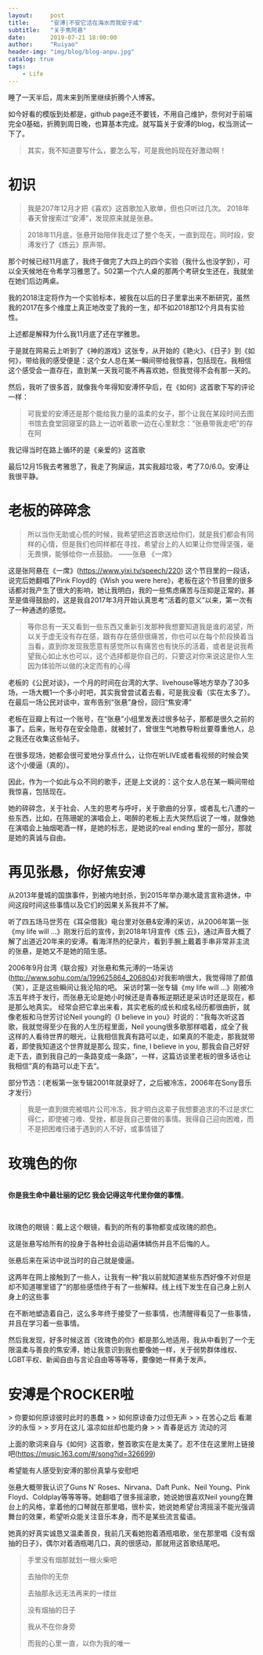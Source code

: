 ```yaml
---
layout:     post
title:      "安溥|不安它活在海水而我安于咸"
subtitle:   "关于焦阿悬"
date:       2019-07-21 18:00:00
author:     "Ruiyao"
header-img: "img/blog/blog-anpu.jpg"
catalog: true
tags:
    - Life
---
```

<p> 睡了一天半后，周末来到所里继续折腾个人博客。</p>
<p>如今好看的模版到处都是，github page还不要钱，不用自己维护，奈何对于前端完全0基础，折腾到周日晚，也算基本完成。就写篇关于安溥的blog，权当测试一下了。</p>

> 其实，我不知道要写什么，要怎么写，可是我他妈现在好激动啊！


# 初识
 > 我是207年12月才把《喜欢》这首歌加入歌单，但也只听过几次。
 > 2018年春天曾搜索过“安溥”，发现原来就是张悬。
 
 > 2018年11月底，张悬开始陪伴我走过了整个冬天，一直到现在。同时段，安溥发行了《炼云》原声带。
 
 那个时候已经11月底了，我终于做完了大四上的四个实验（我什么也没学到），可以全天候地在令希学习雅思了。502第一个六人桌的那两个考研女生还在，我就坐在她们后边两桌。
 
 我的2018注定将作为一个实验标本，被我在以后的日子里拿出来不断研究，虽然我的2017在多个维度上真正地改变了我的一生，却不如2018那12个月具有实验性。
 
 上述都是解释为什么我11月底了还在学雅思。
 
 于是就在网易云上听到了《神的游戏》这张专，从开始的《艳火》、《日子》到《如何》，带给我的感受便是：这个女人总在某一瞬间带给我惊喜，包括现在。我相信这个感受会一直存在，直到某一天我可能不再喜欢她，但我觉得不会有那一天的。
 
 然后，我听了很多首，就像我今年得知安溥怀孕后，在《如何》这首歌下写的评论一样：
 > 可我爱的安溥还是那个能给我力量的温柔的女子，那个让我在某段时间去图书馆去食堂回寝室的路上一边听着歌一边在心里默念：“张悬带我走吧”的存在阿
 
 我记得当时在路上循环的是《亲爱的》这首歌
 
 最后12月15我去考雅思了，我走了狗屎运，其实我超垃圾，考了7.0/6.0。安溥让我很平静。


# 老板的碎碎念
> 所以当你无助或心慌的时候，我希望把这首歌送给你们，就是我们都会有同样的心情，但是我们也同样都在寻找，希望台上的人如果让你觉得坚强，毫无畏惧，能够给你一点鼓励。                      ——张悬 《一席》

这是张阿悬在《一席》(https://www.yixi.tv/speech/220) 这个节目里的一段话，说完后她翻唱了Pink Floyd的《Wish you were here》，老板在这个节目里的很多话都对我产生了很大的影响，她让我明白，我的一些焦虑痛苦与压抑是正常的，甚至是值得鼓励的，这是我自2017年3月开始认真思考“活着的意义”以来，第一次有了一种通透的感觉。

> 等你总有一天又看到一些东西又重新引发那种我想要知道我是谁的渴望，所以关于虚无没有存在感，跟有存在感但很痛苦，你也可以在每个阶段换着当当看，直到你发现我愿意有感觉所以有痛苦也有快乐的活着，或者是说我希望我心如止水也可以，这个选择都是你自己的，只要这对你来说这是你人生因为体验所以做的决定而有的心得

老板的《公民对谈》，一个月的时间在台湾的大学、livehouse等地方举办了30多场，一场大概1一个多小时吧，其实我曾尝试着去看，可是我没看（实在太多了）。在最后一场公民对谈中，宣布告别“张悬”身份，回归“焦安溥”

老板在豆瓣上有过一个账号，在“张悬"小组里发表过很多帖子，那都是很久之前的事了。后来，账号存在安全隐患，就被封了，曾很生气地教导粉丝要尊重他人，总之我还在收集这些帖子。

在很多现场，她都会很可爱地分享点什么，让你在听LIVE或者看视频的时候会笑这个小傻逼（真的）。

因此，作为一个如此与众不同的歌手，还是上文说的：这个女人总在某一瞬间带给我惊喜，包括现在。

她的碎碎念，关于社会、人生的思考与呼吁，关于歌曲的分享，或者乱七八遭的一些东西，比如，在陈珊妮的演唱会上，喝醉的老板上去大哭然后说了一堆，就像她在演唱会上抽烟喝酒一样，是她的标志，是她说的real ending 里的一部分，那就是她的真诚与自由。

# 再见张悬，你好焦安溥
从2013年曼城的国旗事件，到被内地封杀，到2015年举办潮水箴言宣称退休，中间这段时间这些事情以及它们的因果关系我并不了解。

听了四五场马世芳在《耳朵借我》电台里对张悬&安溥的采访，从2006年第一张《my life will ...》刚发行后的宣传，到2018年1月宣传《炼
云》，通过声音大概了解了出道近20年来的安溥。看海洋热的纪录片，看到手腕上戴着手串非常非主流的张悬，是她又不是她的陌生感。

2006年9月台湾《联合报》对张悬和焦元溥的一场采访(http://www.sohu.com/a/199625864_206804)对我影响很大，我觉得除了颜值（笑），正是这些瞬间让我沦陷的吧。
采访时第一张专辑《my life will ...》刚被冷冻五年终于发行，而张悬无论是她小时候还是青春叛逆期还是采访时还是现在，都是那么地真实。
经常会把它拿出来看，其实老板的成长和成名经历都很曲折，就像老板和马世芳讨论Neil young的《I believe in you》时说的：“我每次听这首歌，我就觉得至少在我的人生历程里面，Neil young很多歌那样唱着，成全了我这样的人看待世界的眼光，让我相信我真有路可以走，如果真的不能走，那我就带着，即使我知道这个世界就是那么
现实，fine, I believe in you, 那我会自己好好走下去，直到我自己的一条路变成一条路”，一样，这篇访谈里老板的很多话也让我相信”真的有路可以走下去“。

部分节选：(老板第一张专辑2001年就录好了，之后被冷冻，2006年在Sony音乐才发行）
> 我是一直到做完被唱片公司冷冻，我才明白这辈子我想要追求的不过是求仁得仁，即使被刁难、受挫，都是我自己要做的事情。我得自己迎向困难，而不是把困难归诸于遇到的人不好，或事情错了

# 玫瑰色的你
<div>
		    
  <br><b>你是我生命中最壮丽的记忆 我会记得这年代里你做的事情</b>。
 
  <br><p>玫瑰色的眼镜：戴上这个眼镜，看到的所有的事物都变成玫瑰的颜色。</p>
  
  <p>这是张悬写给所有的投身于各种社会运动遍体鳞伤并且不后悔的人。</p>
  
  <p>张悬后来在采访中说当时的自己就是傻逼。</P>
  
  这两年在网上接触到了一些人，让我有一种“我以前就知道某些东西好像不对但是却不知道哪里错了”的那些感悟终于有了一些解释。线上线下发生在自己身上别人身上的这些事
  
  在不断地塑造着自己，这么多年终于接受了一些事情，也清醒得看见了一些事情，并且在学习着一些事情。
  
  然后我发现，好多时候这首《玫瑰色的你》都是那么地适用，我从中看到了一个无限温柔与善良的焦安溥，她让我意识到我也要像她一样，关于弱势群体维权、LGBT平权、新闻自由与言论自由等等等等，要像她一样勇于发声。
 
# 安溥是个ROCKER啦

<div>
  > 你要如何原谅彼时此时的愚蠢
  >
  > 如何原谅奋力过但无声
  >
  > 在苦心之后 看潮汐的永恒 
  >
  > 岁月在这儿 温凉如丝却也能灼身
  >
  > 青春是远方 流动的河      
  
上面的歌词来自与《如何》这首歌，整首歌实在是太美了。忍不住在这里附上链接吧(https://music.163.com/#/song?id=326699)

希望能有人感受到安溥的那份真挚与安慰吧
  
张悬大概带我认识了Guns N' Roses、Nirvana、Daft Punk、Neil Young、Pink Floyd、Coldplay等等等等。她翻唱了很多摇滚歌，她说她很喜欢Neil young在舞台上的风格，拿着他的口琴就在那里唱，很朴实，她说她希望台湾摇滚不能光强调舞台的效果，希望听众能关注音乐本身，而不是某些流言蜚语。
  
她真的好真实诚恳又温柔善良，我前几天看她抱着酒瓶唱歌，坐在那里唱《没有烟抽的日子》，偶尔对着酒瓶喝几口，真的很感动，那就用这首歌结尾吧。

>手里没有烟那就划一根火柴吧
>
>去抽你的无奈
>
>去抽那永远无法再来的一缕丝
>
>没有烟抽的日子
>
>我从不在你身旁
>
>而我的心里一直，以你为我的唯一

  
  
  
  
  
 
   
